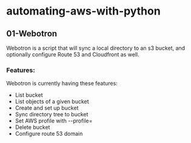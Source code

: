 # automating-aws-with-python

## 01-Webotron
Webotron is a script that will sync a local directory to an s3 bucket, 
and optionally configure Route 53 and Cloudfront as well.

### Features:

Webotron is currently having these features:
- List bucket
- List objects of a given bucket
- Create and set up bucket
- Sync directory tree to bucket
- Set AWS profile with --profile=<profileName>
- Delete bucket
- Configure route 53 domain